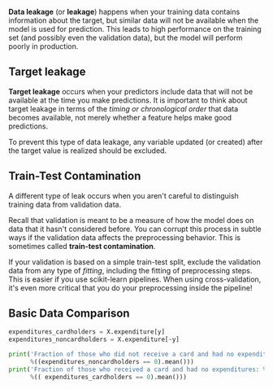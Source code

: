 **Data leakage** (or **leakage**) happens when your training data contains information about the target, but similar data will not be available when the model is used for prediction. This leads to high performance on the training set (and possibly even the validation data), but the model will perform poorly in production.

## Target leakage

**Target leakage** occurs when your predictors include data that will not be available at the time you make predictions. It is important to think about target leakage in terms of the _timing or chronological order_ that data becomes available, not merely whether a feature helps make good predictions.

To prevent this type of data leakage, any variable updated (or created) after the target value is realized should be excluded.

## Train-Test Contamination

A different type of leak occurs when you aren't careful to distinguish training data from validation data.

Recall that validation is meant to be a measure of how the model does on data that it hasn't considered before. You can corrupt this process in subtle ways if the validation data affects the preprocessing behavior. This is sometimes called **train-test contamination**.

If your validation is based on a simple train-test split, exclude the validation data from any type of _fitting_, including the fitting of preprocessing steps. This is easier if you use scikit-learn pipelines. When using cross-validation, it's even more critical that you do your preprocessing inside the pipeline!


## Basic Data Comparison
```py
expenditures_cardholders = X.expenditure[y]
expenditures_noncardholders = X.expenditure[~y]

print('Fraction of those who did not receive a card and had no expenditures: %.2f' \
      %((expenditures_noncardholders == 0).mean()))
print('Fraction of those who received a card and had no expenditures: %.2f' \
      %(( expenditures_cardholders == 0).mean()))
```